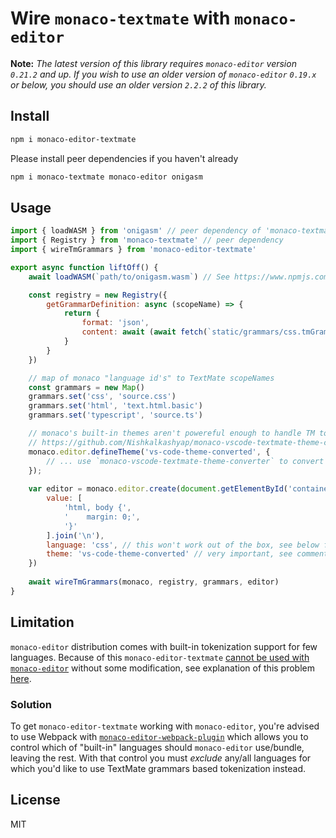 # Wire `monaco-textmate` with `monaco-editor`

**Note:** *The latest version of this library requires `monaco-editor` version `0.21.2` and up. If you wish to use an older version of `monaco-editor` `0.19.x` or below, you should use an older version `2.2.2` of this library.*

## Install

```sh
npm i monaco-editor-textmate
```

Please install peer dependencies if you haven't already
```sh
npm i monaco-textmate monaco-editor onigasm
```
## Usage

```javascript
import { loadWASM } from 'onigasm' // peer dependency of 'monaco-textmate'
import { Registry } from 'monaco-textmate' // peer dependency
import { wireTmGrammars } from 'monaco-editor-textmate'

export async function liftOff() {
    await loadWASM(`path/to/onigasm.wasm`) // See https://www.npmjs.com/package/onigasm#light-it-up

    const registry = new Registry({
        getGrammarDefinition: async (scopeName) => {
            return {
                format: 'json',
                content: await (await fetch(`static/grammars/css.tmGrammar.json`)).text()
            }
        }
    })

    // map of monaco "language id's" to TextMate scopeNames
    const grammars = new Map()
    grammars.set('css', 'source.css')
    grammars.set('html', 'text.html.basic')
    grammars.set('typescript', 'source.ts')

    // monaco's built-in themes aren't powereful enough to handle TM tokens
    // https://github.com/Nishkalkashyap/monaco-vscode-textmate-theme-converter#monaco-vscode-textmate-theme-converter
    monaco.editor.defineTheme('vs-code-theme-converted', {
        // ... use `monaco-vscode-textmate-theme-converter` to convert vs code theme and pass the parsed object here
    });
    
    var editor = monaco.editor.create(document.getElementById('container'), {
        value: [
            'html, body {',
            '    margin: 0;',
            '}'
        ].join('\n'),
        language: 'css', // this won't work out of the box, see below for more info,
        theme: 'vs-code-theme-converted' // very important, see comment above
    })
    
    await wireTmGrammars(monaco, registry, grammars, editor)
}
```

## Limitation

`monaco-editor` distribution comes with built-in tokenization support for few languages. Because of this `monaco-editor-textmate` [cannot
be used with `monaco-editor`](https://github.com/Microsoft/monaco-editor/issues/884) without some modification, see explanation of this problem [here](https://github.com/Microsoft/monaco-editor/issues/884#issuecomment-389778611).

### Solution

To get `monaco-editor-textmate` working with `monaco-editor`, you're advised to use Webpack with [`monaco-editor-webpack-plugin`](https://www.npmjs.com/package/monaco-editor-webpack-plugin) which allows you to control which of "built-in" languages should `monaco-editor` use/bundle, leaving the rest.
With that control you must *exclude* any/all languages for which you'd like to use TextMate grammars based tokenization instead.

## License
MIT
